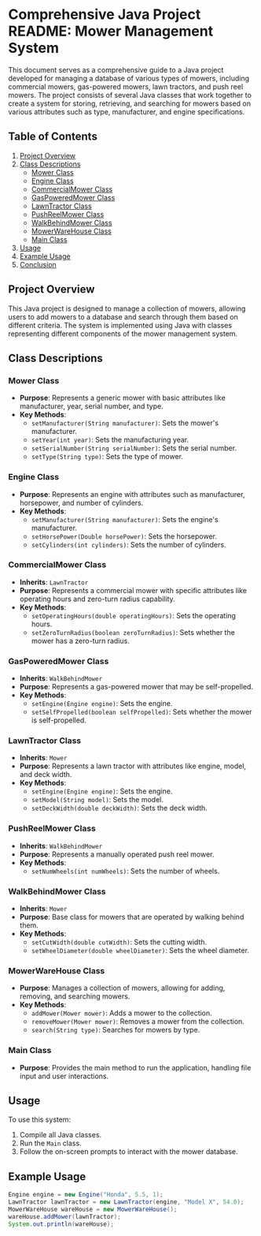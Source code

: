 # Comprehensive Java Project README: Mower Management System

This document serves as a comprehensive guide to a Java project developed for managing a database of various types of mowers, including commercial mowers, gas-powered mowers, lawn tractors, and push reel mowers. The project consists of several Java classes that work together to create a system for storing, retrieving, and searching for mowers based on various attributes such as type, manufacturer, and engine specifications.

## Table of Contents

1. [Project Overview](#project-overview)
2. [Class Descriptions](#class-descriptions)
   - [Mower Class](#mower-class)
   - [Engine Class](#engine-class)
   - [CommercialMower Class](#commercialmower-class)
   - [GasPoweredMower Class](#gaspoweredmower-class)
   - [LawnTractor Class](#lawntractor-class)
   - [PushReelMower Class](#pushreelmower-class)
   - [WalkBehindMower Class](#walkbehindmower-class)
   - [MowerWareHouse Class](#mowerwarehouse-class)
   - [Main Class](#main-class)
3. [Usage](#usage)
4. [Example Usage](#example-usage)
5. [Conclusion](#conclusion)

## Project Overview

This Java project is designed to manage a collection of mowers, allowing users to add mowers to a database and search through them based on different criteria. The system is implemented using Java with classes representing different components of the mower management system.

## Class Descriptions

### Mower Class

- **Purpose**: Represents a generic mower with basic attributes like manufacturer, year, serial number, and type.
- **Key Methods**:
  - `setManufacturer(String manufacturer)`: Sets the mower's manufacturer.
  - `setYear(int year)`: Sets the manufacturing year.
  - `setSerialNumber(String serialNumber)`: Sets the serial number.
  - `setType(String type)`: Sets the type of mower.

### Engine Class

- **Purpose**: Represents an engine with attributes such as manufacturer, horsepower, and number of cylinders.
- **Key Methods**:
  - `setManufacturer(String manufacturer)`: Sets the engine's manufacturer.
  - `setHorsePower(Double horsePower)`: Sets the horsepower.
  - `setCylinders(int cylinders)`: Sets the number of cylinders.

### CommercialMower Class

- **Inherits**: `LawnTractor`
- **Purpose**: Represents a commercial mower with specific attributes like operating hours and zero-turn radius capability.
- **Key Methods**:
  - `setOperatingHours(double operatingHours)`: Sets the operating hours.
  - `setZeroTurnRadius(boolean zeroTurnRadius)`: Sets whether the mower has a zero-turn radius.

### GasPoweredMower Class

- **Inherits**: `WalkBehindMower`
- **Purpose**: Represents a gas-powered mower that may be self-propelled.
- **Key Methods**:
  - `setEngine(Engine engine)`: Sets the engine.
  - `setSelfPropelled(boolean selfPropelled)`: Sets whether the mower is self-propelled.

### LawnTractor Class

- **Inherits**: `Mower`
- **Purpose**: Represents a lawn tractor with attributes like engine, model, and deck width.
- **Key Methods**:
  - `setEngine(Engine engine)`: Sets the engine.
  - `setModel(String model)`: Sets the model.
  - `setDeckWidth(double deckWidth)`: Sets the deck width.

### PushReelMower Class

- **Inherits**: `WalkBehindMower`
- **Purpose**: Represents a manually operated push reel mower.
- **Key Methods**:
  - `setNumWheels(int numWheels)`: Sets the number of wheels.

### WalkBehindMower Class

- **Inherits**: `Mower`
- **Purpose**: Base class for mowers that are operated by walking behind them.
- **Key Methods**:
  - `setCutWidth(double cutWidth)`: Sets the cutting width.
  - `setWheelDiameter(double wheelDiameter)`: Sets the wheel diameter.

### MowerWareHouse Class

- **Purpose**: Manages a collection of mowers, allowing for adding, removing, and searching mowers.
- **Key Methods**:
  - `addMower(Mower mower)`: Adds a mower to the collection.
  - `removeMower(Mower mower)`: Removes a mower from the collection.
  - `search(String type)`: Searches for mowers by type.

### Main Class

- **Purpose**: Provides the main method to run the application, handling file input and user interactions.

## Usage

To use this system:
1. Compile all Java classes.
2. Run the `Main` class.
3. Follow the on-screen prompts to interact with the mower database.

## Example Usage

```java
Engine engine = new Engine("Honda", 5.5, 1);
LawnTractor lawnTractor = new LawnTractor(engine, "Model X", 54.0);
MowerWareHouse wareHouse = new MowerWareHouse();
wareHouse.addMower(lawnTractor);
System.out.println(wareHouse);
```
